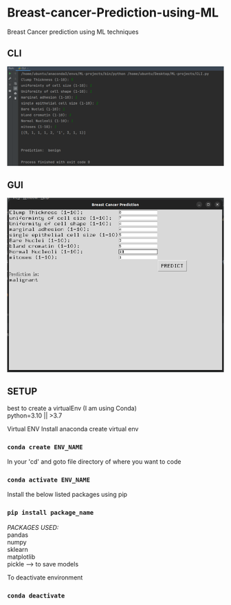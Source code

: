 # Breast-cancer-Prediction-using-ML
Breast Cancer prediction using ML techniques  

## CLI
![CLI](CLI.png)

## GUI
![GUI](GUI.png)


## SETUP
best to create a virtualEnv (I am using Conda)  
python=3.10 || >3.7 
  
  
Virtual ENV Install anaconda create virtual env  

### `conda create ENV_NAME`  
  
In your 'cd' and goto file directory of where you want to code

### `conda activate ENV_NAME`  
  
Install the below listed packages using pip

### `pip install package_name` 

*PACKAGES USED:*  
pandas  
numpy  
sklearn  
matplotlib  
pickle --> to save models  
  
To deactivate environment

### `conda deactivate`
